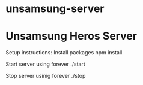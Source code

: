 unsamsung-server
================

Unsamsung Heros Server
================

Setup instructions:
Install packages
npm install

Start server using forever
./start

Stop server usinig forever
./stop